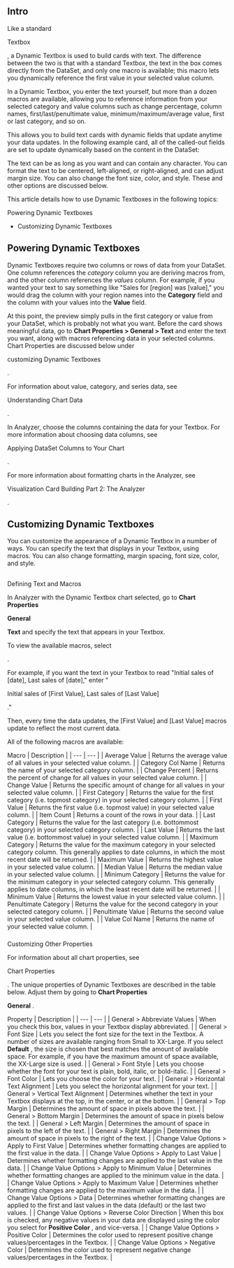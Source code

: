 

Intro
-------

Like a standard

Textbox

, a Dynamic Textbox is used to build cards with text. The difference between the two is that with a standard Textbox, the text in the box comes directly from the DataSet, and only one macro is available; this macro lets you dynamically reference the first value in your selected value column.


 In a Dynamic Textbox, you enter the text yourself, but more than a dozen macros are available, allowing you to reference information from your selected category and value columns such as change percentage, column names, first/last/penultimate value, minimum/maximum/average value, first or last category, and so on.


 This allows you to build text cards with dynamic fields that update anytime your data updates. In the following example card, all of the called-out fields are set to update dynamically based on the content in the DataSet:

The text can be as long as you want and can contain any character. You can format the text to be centered, left-aligned, or right-aligned, and can adjust margin size. You can also change the font size, color, and style. These and other options are discussed below.


 This article details how to use Dynamic Textboxes in the following topics:

 Powering Dynamic Textboxes
* Customizing Dynamic Textboxes

Powering Dynamic Textboxes
------------------------------

Dynamic Textboxes require two columns or rows of data from your DataSet. One column references the
 *category*
 column you are deriving macros from, and the other column references the
 *values*
 column. For example, if you wanted your text to say something like "Sales for [region] was [value]," you would drag the column with your region names into the
 **Category**
 field and the column with your values into the
 **Value**
 field.


 At this point, the preview simply pulls in the first category or value from your DataSet, which is probably not what you want. Before the card shows meaningful data, go to
 **Chart Properties > General > Text**
 and enter the text you want, along with macros referencing data in your selected columns. Chart Properties are discussed below under

customizing Dynamic Textboxes

.


 For information about value, category, and series data, see

Understanding Chart Data

.


 In Analyzer, choose the columns containing the data for your Textbox. For more information about choosing data columns, see

Applying DataSet Columns to Your Chart

.


 For more information about formatting charts in the Analyzer, see

Visualization Card Building Part 2: The Analyzer

.


 Customizing Dynamic Textboxes
---------------------------------

You can customize the appearance of a Dynamic Textbox in a number of ways. You can specify the text that displays in your Textbox, using macros. You can also change formatting, margin spacing, font size, color, and style.

##
 Defining Text and Macros

In Analyzer with the Dynamic Textbox chart selected, go to
 **Chart Properties**
 >
 **General**
 >
 **Text**
 and specify the text that appears in your Textbox.


 To view the available macros, select

.


 For example, if you want the text in your Textbox to read "Initial sales of [date], Last sales of [date]," enter "

Initial sales of [First Value], Last sales of [Last Value]

."


 Then, every time the data updates, the [First Value] and [Last Value] macros update to reflect the most current data.

All of the following macros are available:


 Macro
  |
 Description
  |
| --- | --- |
|
 Average Value
  |
 Returns the average value of all values in your selected value column.
  |
|
 Category Col Name
  |
 Returns the name of your selected category column.
  |
|
 Change Percent
  |
 Returns the percent of change for all values in your selected value column.
  |
|
 Change Value
  |
 Returns the specific amount of change for all values in your selected value column.
  |
|
 First Category
  |
 Returns the value for the first category (i.e. topmost category) in your selected category column.
  |
|
 First Value
  |
 Returns the first value (i.e. topmost value) in your selected value column.
  |
|
 Item Count
  |
 Returns a count of the rows in your data.
  |
|
 Last Category
  |
 Returns the value for the last category (i.e. bottommost category) in your selected category column.
  |
|
 Last Value
  |
 Returns the last value (i.e. bottommost value) in your selected value column.
  |
|
 Maximum Category
  |
 Returns the value for the maximum category in your selected category column. This generally applies to date columns, in which the most recent date will be returned.
  |
|
 Maximum Value
  |
 Returns the highest value in your selected value column.
  |
|
 Median Value
  |
 Returns the median value in your selected value column.
  |
|
 Minimum Category
  |
 Returns the value for the minimum category in your selected category column. This generally applies to date columns, in which the least recent date will be returned.
  |
|
 Minimum Value
  |
 Returns the lowest value in your selected value column.
  |
|
 Penultimate Category
  |
 Returns the value for the second category in your selected category column.
  |
|
 Penultimate Value
  |
 Returns the second value in your selected value column.
  |
|
 Value Col Name
  |
 Returns the name of your selected value column.
  |


###
 Customizing Other Properties

For information about all chart properties, see

Chart Properties

. The unique properties of Dynamic Textboxes are described in the table below. Adjust them by going to
 **Chart Properties**
 >
 **General**
 .


 Property
  |
 Description
  |
| --- | --- |
|
 General > Abbreviate Values
  |
 When you check this box, values in your Textbox display abbreviated.
  |
|
 General > Font Size
  |
 Lets you select the font size for the text in the Textbox. A number of sizes are available ranging from Small to XX-Large. If you select
 **Default**
 , the size is chosen that best matches the amount of available space. For example, if you have the maximum amount of space available, the XX-Large size is used.
  |
|
 General > Font Style
  |
 Lets you choose whether the font for your text is plain, bold, italic, or bold-italic.
  |
|
 General > Font Color
  |
 Lets you choose the color for your text.
  |
|
 General > Horizontal Text Alignment
  |
 Lets you select the horizontal alignment for your text.
  |
|
 General > Vertical Text Alignment
  |
 Determines whether the text in your Textbox displays at the top, in the center, or at the bottom.
  |
|
 General > Top Margin
  |
 Determines the amount of space in pixels above the text.
  |
|
 General > Bottom Margin
  |
 Determines the amount of space in pixels below the text.
  |
|
 General > Left Margin
  |
 Determines the amount of space in pixels to the left of the text.
  |
|
 General > Right Margin
  |
 Determines the amount of space in pixels to the right of the text.
  |
|
 Change Value Options > Apply to First Value
  |
 Determines whether formatting changes are applied to the first value in the data.
  |
|
 Change Value Options > Apply to Last Value
  |
 Determines whether formatting changes are applied to the last value in the data.
  |
|
 Change Value Options > Apply to Minimum Value
  |
 Determines whether formatting changes are applied to the minimum value in the data.
  |
|
 Change Value Options > Apply to Maximum Value
  |
 Determines whether formatting changes are applied to the maximum value in the data.
  |
|
 Change Value Options > Data
  |
 Determines whether formatting changes are applied to the first and last values in the data (default) or the last two values.
  |
|
 Change Value Options > Reverse Color Direction
  |
 When this box is checked, any negative values in your data are displayed using the color you select for
 **Positive Color**
 , and vice-versa.
  |
|
 Change Value Options > Positive Color
  |
 Determines the color used to represent positive change values/percentages in the Textbox.
  |
|
 Change Value Options > Negative Color
  |
 Determines the color used to represent negative change values/percentages in the Textbox.
  |


